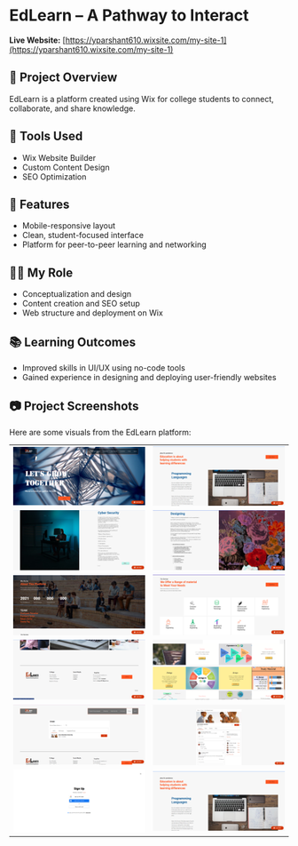 # EdLearn – A Pathway to Interact

**Live Website:** [https://yparshant610.wixsite.com/my-site-1](https://yparshant610.wixsite.com/my-site-1)

## 📌 Project Overview
EdLearn is a platform created using Wix for college students to connect, collaborate, and share knowledge.

## 🔧 Tools Used
- Wix Website Builder
- Custom Content Design
- SEO Optimization

## 🎯 Features
- Mobile-responsive layout
- Clean, student-focused interface
- Platform for peer-to-peer learning and networking

## 🙋‍♂️ My Role
- Conceptualization and design
- Content creation and SEO setup
- Web structure and deployment on Wix

## 📚 Learning Outcomes
- Improved skills in UI/UX using no-code tools
- Gained experience in designing and deploying user-friendly websites

<h2>📷 Project Screenshots</h2>
<p>Here are some visuals from the EdLearn platform:</p>

<table>
  <tr>
    <td><img src="assets/screenshots/edlearn-homepage.png" width="300"/></td>
    <td><img src="assets/screenshots/Programming Languages.png" width="300"/></td>
  </tr>
  <tr>
    <td><img src="assets/screenshots/Cyber Security.png" width="300"/></td>
    <td><img src="assets/screenshots/Desgining.png" width="300"/></td>
  </tr>
  <tr>
    <td><img src="assets/screenshots/Us.png" width="300"/></td>
    <td><img src="assets/screenshots/We provide.png" width="300"/></td>
  </tr>
  <tr>
    <td><img src="assets/screenshots/Contact us.png" width="300"/></td>
    <td><img src="assets/screenshots/Books.png" width="300"/></td>
  </tr>
  <tr>
    <td><img src="assets/screenshots/Group.png" width="300"/></td>
    <td><img src="assets/screenshots/Group inside.png" width="300"/></td>
  </tr>
  <tr>
    <td><img src="assets/screenshots/Sign_Up.png" width="300"/></td>
    <td><img src="assets/screenshots/Programming Languages.png" width="300"/></td>
  </tr>
</table>
